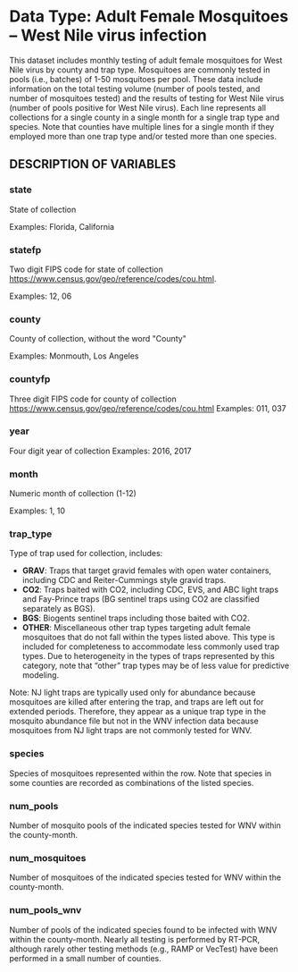 # Data Type: Adult Female Mosquitoes – West Nile virus infection

This dataset includes monthly testing of adult female mosquitoes for West Nile virus by county and trap type. Mosquitoes are commonly tested in pools (i.e., batches) of 1-50 mosquitoes per pool. These data include information on the total testing volume (number of pools tested, and number of mosquitoes tested) and the results of testing for West Nile virus (number of pools positive for West Nile virus).
Each line represents all collections for a single county in a single month for a single trap type and species. Note that counties have multiple lines for a single month if they employed more than one trap type and/or tested more than one species.

## DESCRIPTION OF VARIABLES

### state

State of collection

Examples: Florida, California

### statefp

Two digit FIPS code for state of collection <https://www.census.gov/geo/reference/codes/cou.html>.

Examples: 12, 06

### county

County of collection, without the word "County"

Examples: Monmouth, Los Angeles

### countyfp

Three digit FIPS code for county of collection <https://www.census.gov/geo/reference/codes/cou.html>
Examples: 011, 037

### year

Four digit year of collection
Examples: 2016, 2017

### month

Numeric month of collection (1-12)

Examples: 1, 10

### trap_type

Type of trap used for collection, includes:

- **GRAV**: Traps that target gravid females with open water containers, including CDC and Reiter-Cummings style gravid traps.
- **CO2**: Traps baited with CO2, including CDC, EVS, and ABC light traps and Fay-Prince traps (BG sentinel traps using CO2 are classified separately as BGS).
- **BGS**: Biogents sentinel traps including those baited with CO2.
- **OTHER**: Miscellaneous other trap types targeting adult female mosquitoes that do not fall within the types listed above. This type is included for completeness to accommodate less commonly used trap types. Due to heterogeneity in the types of traps represented by this category, note that “other” trap types may be of less value for predictive modeling.

Note: NJ light traps are typically used only for abundance because mosquitoes are killed after entering the trap, and traps are left out for extended periods. Therefore, they appear as a unique trap type in the mosquito abundance file but not in the WNV infection data because mosquitoes from NJ light traps are not commonly tested for WNV.

### species

Species of mosquitoes represented within the row. Note that species in some counties are recorded as combinations of the listed species.

### num_pools

Number of mosquito pools of the indicated species tested for WNV within the county-month.

### num_mosquitoes

Number of mosquitoes of the indicated species tested for WNV within the county-month.

### num_pools_wnv

Number of pools of the indicated species found to be infected with WNV within the county-month. Nearly all testing is performed by RT-PCR, although rarely other testing methods (e.g., RAMP or VecTest) have been performed in a small number of counties.
